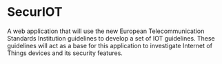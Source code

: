 # SecurIOT
A web application that will use the new European Telecommunication Standards Institution guidelines to develop a set of IOT guidelines. These guidelines will act as a base for this application to investigate Internet of Things devices and its security features. 
